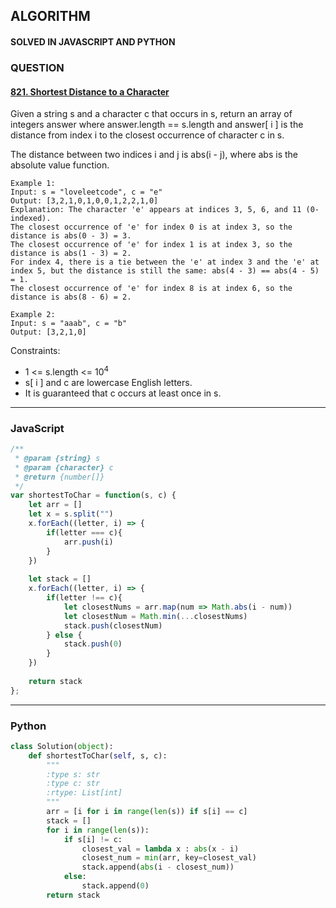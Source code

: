 ## ALGORITHM

#### SOLVED IN JAVASCRIPT AND PYTHON
### QUESTION

#### [821. Shortest Distance to a Character](https://leetcode.com/problems/shortest-distance-to-a-character/)

Given a string s and a character c that occurs in s, return an array of integers answer where answer.length == s.length and answer[ i ] is the distance from index i to the closest occurrence of character c in s.

The distance between two indices i and j is abs(i - j), where abs is the absolute value function.


```
Example 1:
Input: s = "loveleetcode", c = "e"
Output: [3,2,1,0,1,0,0,1,2,2,1,0]
Explanation: The character 'e' appears at indices 3, 5, 6, and 11 (0-indexed).
The closest occurrence of 'e' for index 0 is at index 3, so the distance is abs(0 - 3) = 3.
The closest occurrence of 'e' for index 1 is at index 3, so the distance is abs(1 - 3) = 2.
For index 4, there is a tie between the 'e' at index 3 and the 'e' at index 5, but the distance is still the same: abs(4 - 3) == abs(4 - 5) = 1.
The closest occurrence of 'e' for index 8 is at index 6, so the distance is abs(8 - 6) = 2.

Example 2:
Input: s = "aaab", c = "b"
Output: [3,2,1,0]
```

Constraints:

* 1 <= s.length <= 10<sup>4</sup>
* s[ i ] and c are lowercase English letters.
* It is guaranteed that c occurs at least once in s.

-----

### JavaScript

```js
/**
 * @param {string} s
 * @param {character} c
 * @return {number[]}
 */
var shortestToChar = function(s, c) {
    let arr = []
    let x = s.split("")
    x.forEach((letter, i) => {
        if(letter === c){
            arr.push(i)
        }
    })
    
    let stack = []
    x.forEach((letter, i) => {
        if(letter !== c){
            let closestNums = arr.map(num => Math.abs(i - num))
            let closestNum = Math.min(...closestNums)
            stack.push(closestNum)
        } else {
            stack.push(0)
        }
    })
    
    return stack
};
```

-----

### Python

```py
class Solution(object):
    def shortestToChar(self, s, c):
        """
        :type s: str
        :type c: str
        :rtype: List[int]
        """
        arr = [i for i in range(len(s)) if s[i] == c]
        stack = []
        for i in range(len(s)):
            if s[i] != c:
                closest_val = lambda x : abs(x - i)
                closest_num = min(arr, key=closest_val)
                stack.append(abs(i - closest_num))
            else:
                stack.append(0)
        return stack      
```
